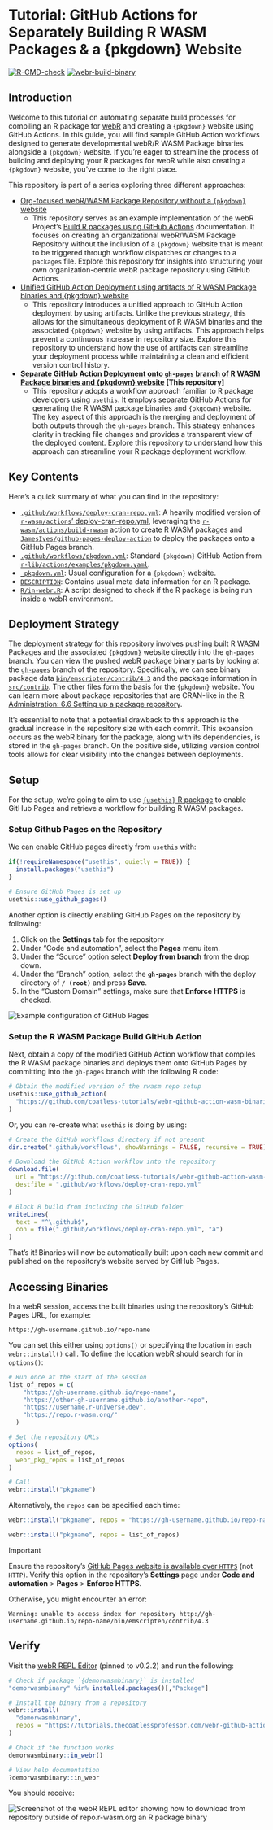

# Tutorial: GitHub Actions for Separately Building R WASM Packages & a {pkgdown} Website

<!-- badges: start -->

[![R-CMD-check](https://github.com/coatless-tutorials/webr-github-action-wasm-binaries/actions/workflows/R-CMD-check.yaml/badge.svg)](https://github.com/coatless-tutorials/webr-github-action-wasm-binaries/actions/workflows/R-CMD-check.yaml)
[![webr-build-binary](https://github.com/coatless-tutorials/webr-github-action-wasm-binaries/actions/workflows/deploy-cran-repo.yml/badge.svg)](https://github.com/coatless-tutorials/webr-github-action-wasm-binaries/actions/workflows/deploy-cran-repo.yml)
<!-- badges: end -->

## Introduction

Welcome to this tutorial on automating separate build processes for
compiling an R package for [webR](https://docs.r-wasm.org/webr/latest/)
and creating a `{pkgdown}` website using GitHub Actions. In this guide,
you will find sample GitHub Action workflows designed to generate
developmental webR/R WASM Package binaries alongside a `{pkgdown}`
website. If you’re eager to streamline the process of building and
deploying your R packages for webR while also creating a `{pkgdown}`
website, you’ve come to the right place.

This repository is part of a series exploring three different
approaches:

- [Org-focused webR/WASM Package Repository without a `{pkgdown}`
  website](https://github.com/coatless-tutorials/webr-org-gh-action)
  - This repository serves as an example implementation of the webR
    Project’s [Build R packages using GitHub
    Actions](https://r-wasm.github.io/rwasm/articles/github-actions.html)
    documentation. It focuses on creating an organizational webR/WASM
    Package Repository without the inclusion of a `{pkgdown}` website
    that is meant to be triggered through workflow dispatches or changes
    to a `packages` file. Explore this repository for insights into
    structuring your own organization-centric webR package repository
    using GitHub Actions.
- [Unified GitHub Action Deployment using artifacts of R WASM Package
  binaries and {pkgdown}
  website](https://github.com/coatless-tutorials/webr-unified-gh-workflow)
  - This repository introduces a unified approach to GitHub Action
    deployment by using artifacts. Unlike the previous strategy, this
    allows for the simultaneous deployment of R WASM binaries and the
    associated `{pkgdown}` website by using artifacts. This approach
    helps prevent a continuous increase in repository size. Explore this
    repository to understand how the use of artifacts can streamline
    your deployment process while maintaining a clean and efficient
    version control history.
- **[Separate GitHub Action Deployment onto `gh-pages` branch of R WASM
  Package binaries and {pkgdown}
  website](https://github.com/coatless-tutorials/webr-github-action-wasm-binaries)
  \[This repository\]**
  - This repository adopts a workflow approach familiar to R package
    developers using `usethis`. It employs separate GitHub Actions for
    generating the R WASM package binaries and `{pkgdown}` website. The
    key aspect of this approach is the merging and deployment of both
    outputs through the `gh-pages` branch. This strategy enhances
    clarity in tracking file changes and provides a transparent view of
    the deployed content. Explore this repository to understand how this
    approach can streamline your R package deployment workflow.

## Key Contents

Here’s a quick summary of what you can find in the repository:

- [`.github/workflows/deploy-cran-repo.yml`](.github/workflows/deploy-cran-repo.yml):
  A heavily modified version of [`r-wasm/actions`’
  deploy-cran-repo.yml](https://github.com/r-wasm/actions/blob/d21bf7da50e539df543bbee973087ec585deaba6/examples/deploy-cran-repo.yml),
  leveraging the
  [`r-wasm/actions/build-rwasm`](https://github.com/r-wasm/actions/blob/d21bf7da50e539df543bbee973087ec585deaba6/build-rwasm/README.md)
  action to create R WASM packages and
  [`JamesIves/github-pages-deploy-action`](https://github.com/JamesIves/github-pages-deploy-action)
  to deploy the packages onto a GitHub Pages branch.
- [`.github/workflows/pkgdown.yml`](https://github.com/coatless-tutorials/webr-github-action-wasm-binaries/blob/b68770599449e79b92644173485cec4ee87b7f59/.github/workflows/pkgdown.yaml):
  Standard `{pkgdown}` GitHub Action from
  [`r-lib/actions/examples/pkgdown.yaml`](https://github.com/r-lib/actions/blob/46e9e5f2d0dd3aa6ee94b8f49bcc146201e90959/examples/pkgdown.yaml).
- [`_pkgdown.yml`](_pkgdown.yml): Usual configuration for a `{pkgdown}`
  website.
- [`DESCRIPTION`](DESCRIPTION): Contains usual meta data information for
  an R package.
- [`R/in-webr.R`](R/in-webr.R): A script designed to check if the R
  package is being run inside a webR environment.

## Deployment Strategy

The deployment strategy for this repository involves pushing built R
WASM Packages and the associated `{pkgdown}` website directly into the
`gh-pages` branch. You can view the pushed webR package binary parts by
looking at the
[`gh-pages`](https://github.com/coatless-tutorials/webr-github-action-wasm-binaries/tree/gh-pages)
branch of the repository. Specifically, we can see binary package data
[`bin/emscripten/contrib/4.3`](https://github.com/coatless-tutorials/webr-github-action-wasm-binaries/tree/gh-pages/bin/emscripten/contrib/4.3)
and the package information in
[`src/contrib`](https://github.com/coatless-tutorials/webr-github-action-wasm-binaries/tree/gh-pages/src/contrib).
The other files form the basis for the `{pkgdown}` website. You can
learn more about package repositories that are CRAN-like in the [R
Administration: 6.6 Setting up a package
repository](https://cran.r-project.org/doc/manuals/r-release/R-admin.html#Setting-up-a-package-repository).

It’s essential to note that a potential drawback to this approach is the
gradual increase in the repository size with each commit. This expansion
occurs as the webR binary for the package, along with its dependencies,
is stored in the `gh-pages` branch. On the positive side, utilizing
version control tools allows for clear visibility into the changes
between deployments.

## Setup

For the setup, we’re going to aim to use [`{usethis}` R
package](https://github.com/r-lib/usethis) to enable GitHub Pages and
retrieve a workflow for building R WASM packages.

### Setup Github Pages on the Repository

We can enable GitHub pages directly from `usethis` with:

``` r
if(!requireNamespace("usethis", quietly = TRUE)) {
  install.packages("usethis")
}

# Ensure GitHub Pages is set up
usethis::use_github_pages()
```

Another option is directly enabling GitHub Pages on the repository by
following:

1.  Click on the **Settings** tab for the repository
2.  Under “Code and automation”, select the **Pages** menu item.
3.  Under the “Source” option select **Deploy from branch** from the
    drop down.
4.  Under the “Branch” option, select the **`gh-pages`** branch with the
    deploy directory of **`/ (root)`** and press **Save**.
5.  In the “Custom Domain” settings, make sure that **Enforce HTTPS** is
    checked.

![Example configuration of GitHub
Pages](man/figures/gh-pages-setup-options.png)

### Setup the R WASM Package Build GitHub Action

Next, obtain a copy of the modified GitHub Action workflow that compiles
the R WASM package binaries and deploys them onto GitHub Pages by
committing into the `gh-pages` branch with the following R code:

``` r
# Obtain the modified version of the rwasm repo setup
usethis::use_github_action(
  "https://github.com/coatless-tutorials/webr-github-action-wasm-binaries/blob/main/.github/workflows/deploy-cran-repo.yml"
)
```

Or, you can re-create what `usethis` is doing by using:

``` r
# Create the GitHub workflows directory if not present
dir.create(".github/workflows", showWarnings = FALSE, recursive = TRUE)

# Download the GitHub Action workflow into the repository
download.file(
  url = "https://github.com/coatless-tutorials/webr-github-action-wasm-binaries/blob/main/.github/workflows/deploy-cran-repo.yml",
  destfile = ".github/workflows/deploy-cran-repo.yml"
)

# Block R build from including the GitHub folder
writeLines(
  text = "^\.github$", 
  con = file(".github/workflows/deploy-cran-repo.yml", "a") 
)
```

That’s it! Binaries will now be automatically built upon each new commit
and published on the repository’s website served by GitHub Pages.

## Accessing Binaries

In a webR session, access the built binaries using the repository’s
GitHub Pages URL, for example:

    https://gh-username.github.io/repo-name

You can set this either using `options()` or specifying the location in
each `webr::install()` call. To define the location webR should search
for in `options()`:

``` r
# Run once at the start of the session
list_of_repos = c(
    "https://gh-username.github.io/repo-name", 
    "https://other-gh-username.github.io/another-repo", 
    "https://username.r-universe.dev", 
    "https://repo.r-wasm.org/"
  )

# Set the repository URLs
options(
  repos = list_of_repos,
  webr_pkg_repos = list_of_repos
)

# Call
webr::install("pkgname")
```

Alternatively, the `repos` can be specified each time:

``` r
webr::install("pkgname", repos = "https://gh-username.github.io/repo-name")

webr::install("pkgname", repos = list_of_repos)
```

> [!IMPORTANT]
>
> Ensure the repository’s [GitHub Pages website is available over
> `HTTPS`](https://docs.github.com/en/pages/getting-started-with-github-pages/securing-your-github-pages-site-with-https#enforcing-https-for-your-github-pages-site)
> (not `HTTP`). Verify this option in the repository’s **Settings** page
> under **Code and automation** \> **Pages** \> **Enforce HTTPS**.
>
> Otherwise, you might encounter an error:
>
>     Warning: unable to access index for repository http://gh-username.github.io/repo-name/bin/emscripten/contrib/4.3

## Verify

Visit the [webR REPL Editor](https://webr.r-wasm.org/v0.2.2/) (pinned to
v0.2.2) and run the following:

``` r
# Check if package `{demorwasmbinary}` is installed
"demorwasmbinary" %in% installed.packages()[,"Package"]

# Install the binary from a repository
webr::install(
  "demorwasmbinary", 
  repos = "https://tutorials.thecoatlessprofessor.com/webr-github-action-wasm-binaries/"
)

# Check if the function works
demorwasmbinary::in_webr()

# View help documentation
?demorwasmbinary::in_webr
```

You should receive:

![Screenshot of the webR REPL editor showing how to download from
repository outside of repo.r-wasm.org an R package
binary](man/figures/demo-of-package-working-in-webr-repl.png)
